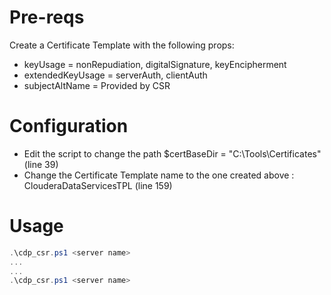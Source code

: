 # Pre-reqs
Create a Certificate Template with the following props:
- keyUsage = nonRepudiation, digitalSignature, keyEncipherment
- extendedKeyUsage = serverAuth, clientAuth
- subjectAltName = Provided by CSR

# Configuration
- Edit the script to change the path $certBaseDir = "C:\Tools\Certificates" (line 39)
- Change the Certificate Template name to the one created above : ClouderaDataServicesTPL (line 159)

# Usage
```powershell
.\cdp_csr.ps1 <server name>
...
...
.\cdp_csr.ps1 <server name>
```
